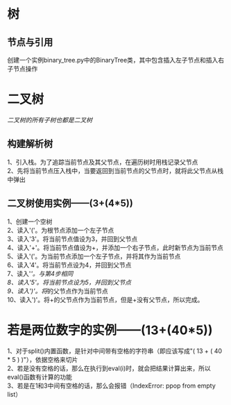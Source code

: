 树
===
节点与引用
---------
创建一个实例binary_tree.py中的BinaryTree类，其中包含插入左子节点和插入右子节点操作

二叉树
=====
*二叉树的所有子树也都是二叉树*

构建解析树
---------
1、引入栈。为了追踪当前节点及其父节点，在遍历树时用栈记录父节点   
2、先将当前节点压入栈中，当要返回到当前节点的父节点时，就将此父节点从栈中弹出   

二叉树使用实例——(3+(4*5))
-----------------------
1、创建一个空树   
2、读入'('。为根节点添加一个左子节点   
3、读入'3'。将当前节点值设为3，并回到父节点   
4、读入'+'。将当前节点值设为+，并添加一个右子节点，此时新节点为当前节点   
5、读入'('。为当前节点添加一个左子节点，并将其作为当前节点   
6、读入'4'。将当前节点设为4，并回到父节点   
7、读入'*'。与第4步相同   
8、读入'5'。将当前节点设为5，并回到父节点   
9、读入')'。将*的父节点作为当前节点   
10、读入')'。将+的父节点作为当前节点，但是+没有父节点，所以完成。

若是两位数字的实例——(13+(40*5))
============================
1、对于split()内置函数，是针对中间带有空格的字符串（即应该写成"( 13 + ( 40 * 5 ) )"），依据空格来切片   
2、若是没有空格的话，那么在执行到eval(i)时，就会把结果计算出来，所以eval()函数有计算的功能   
3、若是在1和3中间有空格的话，那么会报错（IndexError: ppop from empty list）